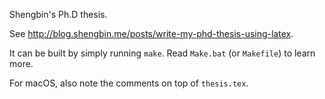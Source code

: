 Shengbin's Ph.D thesis.

See <http://blog.shengbin.me/posts/write-my-phd-thesis-using-latex>.

It can be built by simply running `make`.
Read `Make.bat` (or `Makefile`) to learn more.

For macOS, also note the comments on top of `thesis.tex`.
